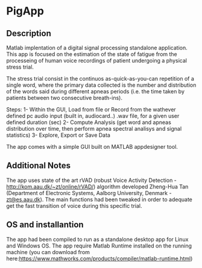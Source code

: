 # PigApp

## Description
Matlab implentation of a digital signal processing standalone application.
This app is focused on the estimation of the state of fatigue from the processeing of human voice recordings of patient undergoing a physical stress trial.

The stress trial consist in the continuos as-quick-as-you-can repetition of a single word, where the primary data collected is the number and distribution of the words said during different apneas periods (i.e. the time taken by patients between two consecutive breath-ins).

Steps:
1- Within the GUI, Load from file or Record from the wathever defined pc audio input (built in, audiocard..) .wav file, for a given user defined duration (sec)
2- Compute Analysis (get word and apneas distribution over time, then perform apnea spectral analisys and signal statistics)
3- Explore, Export or Save Data

The app comes with a simple GUI built on MATLAB appdesigner tool.

## Additional Notes

The app uses state of the art rVAD (robust Voice Activity Detection - http://kom.aau.dk/~zt/online/rVAD/) algorithm developed Zheng-Hua Tan (Department of Electronic Systems, Aalborg University, Denmark - zt@es.aau.dk).
The main functions had been tweaked in order to adequate get the fast transition of voice during this specific trial.

## OS and installantion
The app had been compiled to run as a standalone desktop app for Linux and Windows OS.
The app require Matlab Runtime installed on the running machine (you can download from here:https://www.mathworks.com/products/compiler/matlab-runtime.html)



